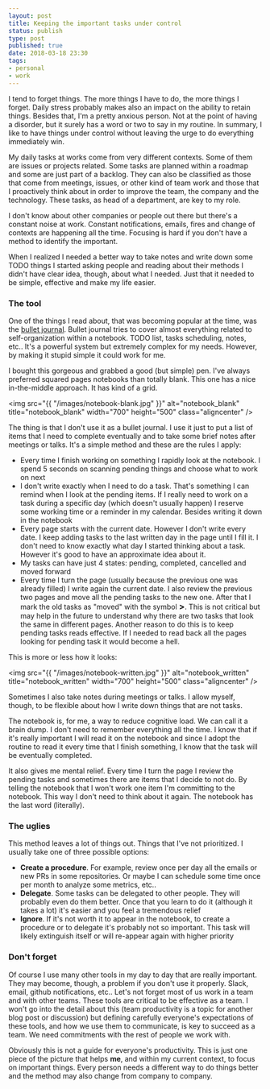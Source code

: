 ```yaml
--- 
layout: post
title: Keeping the important tasks under control
status: publish
type: post
published: true
date: 2018-03-18 23:30
tags: 
- personal
- work
---
```


I tend to forget things. The more things I have to do, the more things I forget. Daily stress probably makes also an impact on the ability to retain things. Besides that, I'm a pretty anxious person. Not at the point of having a disorder, but it surely has a word or two to say in my routine.
In summary, I like to have things under control without leaving the urge to do everything immediately win.

My daily tasks at works come from very different contexts. Some of them are issues or projects related. Some tasks are planned within a roadmap and some are just part of a backlog. They can also be classified as those that come from meetings, issues, or other kind of team work and those that I proactively think about in order to improve the team, the company and the technology. These tasks, as head of a department, are key to my role.

I don't know about other companies or people out there but there's a constant noise at work. Constant notifications, emails, fires and change of contexts are happening all the time. Focusing is hard if you don't have a method to identify the important.

When I realized I needed a better way to take notes and write down some TODO things I started asking people and reading about their methods  I didn't have clear idea, though, about what I needed. Just that it needed to be simple, effective and make my life easier.


### The tool

One of the things I read about, that was becoming popular at the time, was the [bullet journal](http://bulletjournal.com/). Bullet journal tries to cover almost everything related to self-organization within a notebook. TODO list, tasks scheduling, notes, etc.. It's a powerful system but extremely complex for my needs. However, by making it stupid simple it could work for me.

I bought this gorgeous and grabbed a good (but simple) pen. I've always preferred squared pages notebooks than totally blank. This one has a nice in-the-middle approach. It has kind of a grid.

<img src="{{ "/images/notebook-blank.jpg" }}" alt="notebook_blank" title="notebook_blank" width="700" height="500" class="aligncenter" />


The thing is that I don't use it as a bullet journal. I use it just to put a list of items that I need to complete eventually and to take some brief notes after meetings or talks. It's a simple method and these are the rules I apply:

* Every time I finish working on something I rapidly look at the notebook. I spend 5 seconds on scanning pending things and choose what to work on next
* I don't write exactly when I need to do a task. That's something I can remind when I look at the pending items. If I really need to work on a task during a specific day (which doesn't usually happen) I reserve some working time or a reminder in my calendar. Besides writing it down in the notebook
* Every page starts with the current date. However I don't write every date. I keep adding tasks to the last written day in the page until I fill it. I don't need to know exactly what day I started thinking about a task. However it's good to have an approximate idea about it.
* My tasks can have just 4 states: pending, completed, cancelled and moved forward
* Every time I turn the page (usually because the previous one was already filled) I write again the current date. I also review the previous two pages and move all the pending tasks to the new one. After that I mark the old tasks as "moved" with the symbol **<span style="font-size: 1.2em">></span>**. This is not critical but may help in the future to understand why there are two tasks that look the same in different pages. Another reason to do this is to keep pending tasks reads effective. If I needed to read back all the pages looking for pending task it would become a hell.

This is more or less how it looks:

<img src="{{ "/images/notebook-written.jpg" }}" alt="notebook_written" title="notebook_written" width="700" height="500" class="aligncenter" />

Sometimes I also take notes during meetings or talks. I allow myself, though, to be flexible about how I write down things that are not tasks.

The notebook is, for me, a way to reduce cognitive load. We can call it a brain dump. I don't need to remember everything all the time. I know that if it's really important I will read it on the notebook and since I adopt the routine to read it every time that I finish something, I know that the task will be eventually completed.

It also gives me mental relief. Every time I turn the page I review the pending tasks and sometimes there are items that I decide to not do. By telling the notebook that I won't work one item I'm committing to the notebook. This way I don't need to think about it again. The notebook has the last word (literally).

### The uglies

This method leaves a lot of things out. Things that I've not prioritized. I usually take one of three possible options:

* **Create a procedure**. For example, review once per day all the emails or new PRs in some repositories. Or maybe I can schedule some time once per month to analyze some metrics, etc..
* **Delegate**. Some tasks can be delegated to other people. They will probably even do them better. Once that you learn to do it (although it takes a lot) it's easier and you feel a tremendous relief
* **Ignore**. If it's not worth it to appear in the notebook, to create a procedure or to delegate it's probably not so important. This task will likely extinguish itself or will re-appear again with higher priority

### Don't forget

Of course I use many other tools in my day to day that are really important. They may become, though, a problem if you don't use it properly. Slack, email, github notifications, etc.. Let's not forget most of us work in a team and with other teams. These tools are critical to be effective as a team. I won't go into the detail about this (team productivity is a topic for another blog post or discussion) but defining carefully everyone's expectations of these tools, and how we use them to communicate, is key to succeed as a team. We need commitments with the rest of people we work with.

Obviously this is not a guide for everyone's productivity. This is just one piece of the picture that helps **me**, and within my current context, to focus on important things. Every person needs a different way to do things better and the method may also change from company to company.
